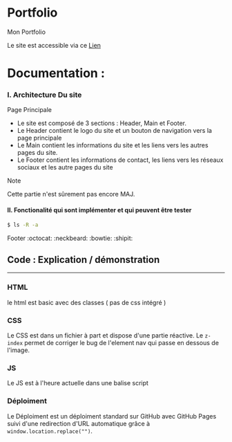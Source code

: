 # Portfolio
Mon Portfolio

Le site est accessible via ce [Lien ](https://raykesh-soneka.github.io/Portfolio/Le_Site_De_Raykesh)

Documentation : 
==========

### I. Architecture Du site

Page Principale 
- Le site est composé de 3 sections : Header, Main et Footer.
- Le Header contient le logo du site et un bouton de navigation vers la page principale
- Le Main contient les informations du site et les liens vers les autres pages du site.
- Le Footer contient les informations de contact, les liens vers les réseaux sociaux et les autre pages du site


> [!NOTE]
> Cette partie n'est sûrement pas encore MAJ.

#### II. Fonctionalité qui sont implémenter et qui peuvent être tester


```sh
$ ls -R -a
```
Footer :octocat: :neckbeard: :bowtie: :shipit:

## Code : Explication / démonstration 
-----------------------------

### HTML

le html est basic avec des classes ( pas de css intégré )

### CSS

Le CSS est dans un fichier à part et dispose d'une partie réactive. Le `z-index` permet de corriger le bug de l'element nav qui passe en dessous de l'image.


### JS

Le JS est à l'heure actuelle dans une balise script

### Déploiment

Le Déploiment est un déploiment standard sur GitHub avec GitHub Pages suivi d'une redirection d'URL automatique grâce à `window.location.replace("")`.
